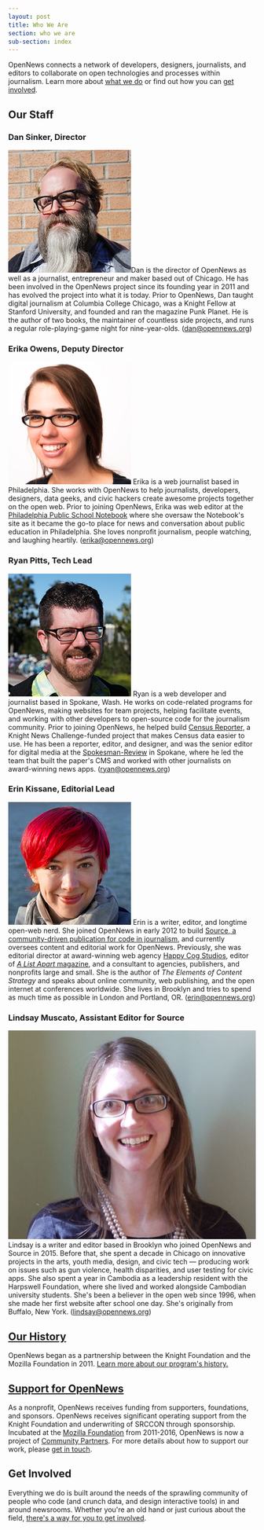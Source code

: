 ```yaml
---
layout: post
title: Who We Are
section: who we are
sub-section: index
---
```


<p class="bodybig">OpenNews connects a network of developers, designers, journalists, and editors to collaborate on open technologies and processes within journalism. Learn more about <a href="/what">what we do</a> or find out how you can <a href="/getinvolved">get involved</a>.</p>

## Our Staff
### Dan Sinker, Director
<img src="/media/img/staff/sinker.jpg" class="headshot">Dan is the director of OpenNews as well as a journalist, entrepreneur and maker based out of Chicago. He has been involved in the OpenNews project since its founding year in 2011 and has evolved the project into what it is today. Prior to OpenNews, Dan taught digital journalism at Columbia College Chicago, was a Knight Fellow at Stanford University, and founded and ran the magazine Punk Planet. He is the author of two books, the maintainer of countless side projects, and runs a regular role-playing-game night for nine-year-olds. (<a href="mailto:dan@opennews.org">dan@opennews.org</a>)

### Erika Owens, Deputy Director
<img src="/media/img/staff/owens.jpg" class="headshot"> Erika is a web journalist based in Philadelphia. She works with OpenNews to help journalists, developers, designers, data geeks, and civic hackers create awesome projects together on the open web. Prior to joining OpenNews, Erika was web editor at the [Philadelphia Public School Notebook](http://thenotebook.org/) where she oversaw the Notebook's site as it became the go-to place for news and conversation about public education in Philadelphia. She loves nonprofit journalism, people watching, and laughing heartily. (<a href="mailto:erika@opennews.org">erika@opennews.org</a>)

### Ryan Pitts, Tech Lead
<img src="/media/img/staff/pitts.jpg" class="headshot"> Ryan is a web developer and journalist based in Spokane, Wash. He works on code-related programs for OpenNews, making websites for team projects, helping facilitate events, and working with other developers to open-source code for the journalism community. Prior to joining OpenNews, he helped build [Census Reporter](http://censusreporter.org/), a Knight News Challenge-funded project that makes Census data easier to use. He has been a reporter, editor, and designer, and was the senior editor for digital media at the [Spokesman-Review](http://www.spokesman.com/) in Spokane, where he led the team that built the paper's CMS and worked with other journalists on award-winning news apps. (<a href="mailto:ryan@opennews.org">ryan@opennews.org</a>)

### Erin Kissane, Editorial Lead
<img src="/media/img/staff/kissane.jpg" class="headshot"> Erin is a writer, editor, and longtime open-web nerd. She joined OpenNews in early 2012 to build [Source, a community-driven publication for code in journalism](http://source.opennews.org), and currently oversees content and editorial work for OpenNews. Previously, she was editorial director at award-winning web agency [Happy Cog Studios](http://happycog.com/), editor of [*A List Apart* magazine](http://alistapart.com/), and a consultant to agencies, publishers, and nonprofits large and small. She is the author of *The Elements of Content Strategy* and speaks about online community, web publishing, and the open internet at conferences worldwide. She lives in Brooklyn and tries to spend as much time as possible in London and Portland, OR. (<a href="mailto:erin@opennews.org">erin@opennews.org</a>)

### Lindsay Muscato, Assistant Editor for Source
<img src="/media/img/staff/muscato.jpg" class="headshot"> Lindsay is a writer and editor based in Brooklyn who joined OpenNews and Source in 2015. Before that, she spent a decade in Chicago on innovative projects in the arts, youth media, design, and civic tech — producing work on issues such as gun violence, health disparities, and user testing for civic apps. She also spent a year in Cambodia as a leadership resident with the Harpswell Foundation, where she lived and worked alongside Cambodian university students. She's been a believer in the open web since 1996, when she made her first website after school one day. She's originally from Buffalo, New York. (<a href="mailto:lindsay@opennews.org">lindsay@opennews.org</a>)

## [Our History](/who/history/)

OpenNews began as a partnership between the Knight Foundation and the Mozilla Foundation in 2011. [Learn more about our program's history.](/who/history/)

## [Support for OpenNews](/who/supporters)

As a nonprofit, OpenNews receives funding from supporters, foundations, and sponsors. OpenNews receives significant operating support from the Knight Foundation and underwriting of SRCCON through sponsorship. Incubated at the [Mozilla Foundation](https://www.mozilla.org/en-US/foundation/) from 2011-2016, OpenNews is now a project of [Community Partners](http://www.communitypartners.org/). For more details about how to support our work, please [get in touch](mailto:dan@opennews.org).


## Get Involved

Everything we do is built around the needs of the sprawling community of people who code (and crunch data, and design interactive tools) in and around newsrooms. Whether you're an old hand or just curious about the field, [there's a way for you to get involved](/getinvolved/).
